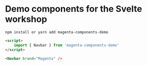 # Demo components for the Svelte workshop

`npm install or yarn add magenta-components-demo`

```html
<script>
	import { Navbar } from 'magenta-components-demo'
</script>

<Navbar brand="Magenta" />
```

